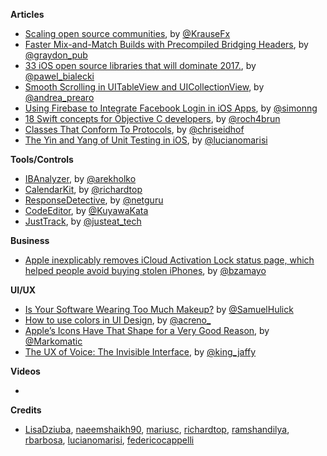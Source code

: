 
**Articles**

* [Scaling open source communities](https://krausefx.com/blog/scaling-open-source-communities), by [@KrauseFx](https://twitter.com/KrauseFx)
* [Faster Mix-and-Match Builds with Precompiled Bridging Headers](https://swift.org/blog/bridging-pch/), by [@graydon_pub](https://twitter.com/graydon_pub?lang=en)
* [33 iOS open source libraries that will dominate 2017.](https://medium.com/app-coder-io/33-ios-open-source-libraries-that-will-dominate-2017-4762cf3ce449#.3a161hcl0), by [@pawel_bialecki](https://twitter.com/pawel_bialecki)
* [Smooth Scrolling in UITableView and UICollectionView](https://medium.com/capital-one-developers/smooth-scrolling-in-uitableview-and-uicollectionview-a012045d77f#.223phwbdw), by [@andrea_prearo](https://twitter.com/andrea_prearo)
* [Using Firebase to Integrate Facebook Login in iOS Apps](http://www.appcoda.com/firebase-facebook-login/), by [@simonng](https://twitter.com/simonng)
* [18 Swift concepts for Objective C developers](https://medium.com/compileswift/18-swift-concepts-for-objective-c-developers-a3ed526fd173#.bials0wh4), by [@roch4brun](https://twitter.com/roch4brun)
* [Classes That Conform To Protocols](http://chris.eidhof.nl/post/classes-and-protocols/), by [@chriseidhof](https://twitter.com/chriseidhof)
* [The Yin and Yang of Unit Testing in iOS](http://www.marisibrothers.com/2017/01/the-yin-and-yang-of-unit-testing-in-ios.html), by [@lucianomarisi](https://twitter.com/lucianomarisi)

**Tools/Controls**

* [IBAnalyzer](https://github.com/fastred/IBAnalyzer), by [@arekholko](https://twitter.com/arekholko)
* [CalendarKit](https://github.com/richardtop/CalendarKit), by [@richardtop](https://github.com/richardtop)
* [ResponseDetective](https://github.com/netguru/ResponseDetective), by [@netguru](https://github.com/netguru)
* [CodeEditor](https://github.com/kuyawa/CodeEditor), by [@KuyawaKata](https://twitter.com/KuyawaKata)
* [JustTrack](https://github.com/justeat/JustTrack), by [@justeat_tech](https://twitter.com/justeat_tech)

**Business**

* [Apple inexplicably removes iCloud Activation Lock status page, which helped people avoid buying stolen iPhones](https://9to5mac.com/2017/01/28/icloud-activation-lock-status-page-removed/), by [@bzamayo](https://twitter.com/bzamayo)

**UI/UX**

* [Is Your Software Wearing Too Much Makeup?](https://ux.useronboard.com/is-your-software-wearing-too-much-makeup-a5f1e26f1057#.st5wq5c1q) by [@SamuelHulick](https://twitter.com/SamuelHulick)
* [How to use colors in UI Design](https://blog.prototypr.io/how-to-use-colors-in-ui-design-16406ec06753#.i4dh6vdkp), by [@acreno_](https://twitter.com/acreno_)
* [Apple’s Icons Have That Shape for a Very Good Reason](https://hackernoon.com/apples-icons-have-that-shape-for-a-very-good-reason-720d4e7c8a14#.hmdu0p1xu), by [@Markomatic](https://twitter.com/Markomatic)
* [The UX of Voice: The Invisible Interface](http://www.dtelepathy.com/blog/design/the-ux-of-voice-the-invisible-interface), by [@king_jaffy](https://twitter.com/king_jaffy)

**Videos**

* 

**Credits**

* [LisaDziuba](https://github.com/LisaDziuba), [naeemshaikh90](https://github.com/naeemshaikh90), [mariusc](https://github.com/mariusc), [richardtop](https://github.com/richardtop), [ramshandilya](https://github.com/ramshandilya), [rbarbosa](https://github.com/rbarbosa), [lucianomarisi](https://github.com/lucianomarisi), [federicocappelli](https://github.com/federicocappelli)
